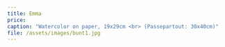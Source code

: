 ```yaml
---
title: Emma
price:
caption: "Watercolor on paper, 19x29cm <br> (Passepartout: 30x40cm)"
file: /assets/images/bunt1.jpg
---
```

